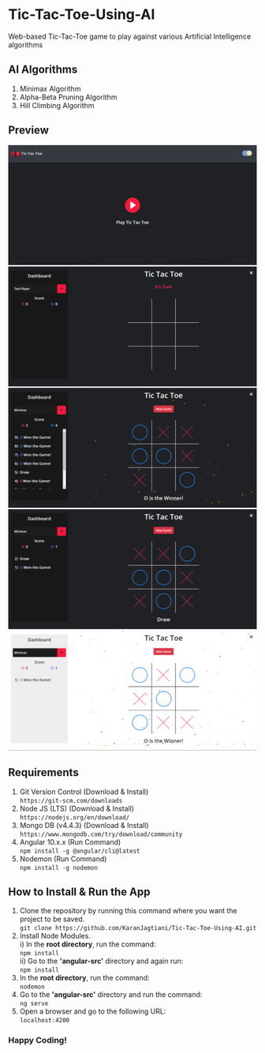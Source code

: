 # Tic-Tac-Toe-Using-AI
Web-based Tic-Tac-Toe game to play against various Artificial Intelligence algorithms

## AI Algorithms
1. Minimax Algorithm
2. Alpha-Beta Pruning Algorithm
3. Hill Climbing Algorithm

## Preview
![](images/landing.png)
![](images/start.png)
![](images/winner.png)
![](images/draw.png)
![](images/light.png)

## Requirements
1. Git Version Control (Download & Install)  
`https://git-scm.com/downloads`
2. Node JS (LTS) (Download & Install)  
`https://nodejs.org/en/download/`
3. Mongo DB (v4.4.3) (Download & Install)  
`https://www.mongodb.com/try/download/community`
4. Angular 10.x.x (Run Command)  
`npm install -g @angular/cli@latest`
5. Nodemon (Run Command)  
`npm install -g nodemon`

## How to Install & Run the App
1. Clone the repository by running this command where you want the project to be saved.  
`git clone https://github.com/KaranJagtiani/Tic-Tac-Toe-Using-AI.git`
2. Install Node Modules.  
i) In the **root directory**, run the command:  
`npm install`  
ii) Go to the **'angular-src'** directory and again run:  
`npm install`
3. In the **root directory**, run the command:  
`nodemon`
4. Go to the **'angular-src'** directory and run the command:  
`ng serve`
5. Open a browser and go to the following URL:  
`localhost:4200`

### Happy Coding!
